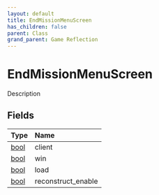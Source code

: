 ```yaml
---
layout: default
title: EndMissionMenuScreen
has_children: false
parent: Class
grand_parent: Game Reflection
---
```

# EndMissionMenuScreen
Description 

## Fields

| Type | Name |
|:----------|:--------------|
| [bool](/riftbreaker-wiki/docs/game-reflection/components/bool/) | client |
| [bool](/riftbreaker-wiki/docs/game-reflection/components/bool/) | win |
| [bool](/riftbreaker-wiki/docs/game-reflection/components/bool/) | load |
| [bool](/riftbreaker-wiki/docs/game-reflection/components/bool/) | reconstruct_enable |

